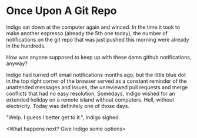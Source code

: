 # Once Upon A Git Repo

Indigo sat down at the computer again and winced.
In the time it took to make another espresso (already the 5th one today), the number of notifications on the git repo
that was just pushed this morning were already in the hundreds.

How was anyone supposed to keep up with these damn github notifications, anyway?

Indigo had turned off email notifications months ago, but the little blue
dot in the top right corner of the browser served as a constant reminder of the
unattended messages and issues, the unreviewed pull requests and merge conflicts
that had no easy resolution. Somedays, Indigo wished for an extended holiday on a remote
island without computers. Hell, without electricity. Today was definitely one of those
days.

"Welp. I guess I better get to it.", Indigo sighed.

<What happens next? Give Indigo some options>


